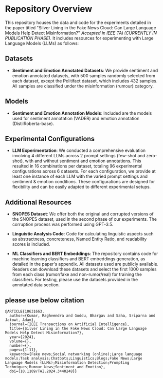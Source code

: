 
# Repository Overview

This repository houses the data and code for the experiments detailed in the paper titled "Silver Lining in the Fake News Cloud: Can Large Language Models Help Detect Misinformation?" *Accepted in IEEE TAI (CURRENTLY IN PUBLICATION PHASE)*. It includes resources for experimenting with Large Language Models (LLMs) as follows:

## Datasets

- **Sentiment and Emotion Annotated Datasets**: We provide sentiment and emotion annotated datasets, with 500 samples randomly selected from each dataset, except the Politifact dataset, which includes 432 samples. All samples are classified under the misinformation (rumour) category.

## Models

- **Sentiment and Emotion Annotation Models**: Included are the models used for sentiment annotation (VADER) and emotion annotation (DistilRoberta-base).

## Experimental Configurations

- **LLM Experimentation**: We conducted a comprehensive evaluation involving 4 different LLMs across 2 prompt settings (few-shot and zero-shot), with and without sentiment and emotion annotations. This resulted in 16 combinations per dataset, totaling 96 experimental configurations across 6 datasets. For each configuration, we provide at least one instance of each LLM with the varied prompt settings and sentiment & emotion conditions. These configurations are designed for flexibility and can be easily adapted to different experimental setups.

## Additional Resources

- **SNOPES Dataset**: We offer both the original and corrupted versions of the SNOPES dataset, used in the second phase of our experiments. The corruption process was performed using GPT-3.5.

- **Linguistic Analysis Code**: Code for calculating linguistic aspects such as abstractness, concreteness, Named Entity Ratio, and readability scores is included.

- **ML Classifiers and BERT Embeddings**: The repository contains code for machine learning classifiers and BERT embeddings generation, as detailed in the paper's appendix. All datasets used are publicly available. Readers can download these datasets and select the first 1000 samples from each class (rumor/fake and non-rumor/real) for training the classifiers. For testing, please use the datasets provided in the annotated data section.

## please use below citation

```
@ARTICLE{10631663,
  author={Kumar, Raghvendra and Goddu, Bhargav and Saha, Sriparna and Jatowt, Adam},
  journal={IEEE Transactions on Artificial Intelligence}, 
  title={Silver Lining in the Fake News Cloud: Can Large Language Models Help Detect Misinformation?}, 
  year={2024},
  volume={},
  number={},
  pages={1-11},
  keywords={Fake news;Social networking (online);Large language models;Task analysis;Chatbots;Linguistics;Blogs;Fake News;Large Language Models (LLMs);Misinformation Detection;Prompting Techniques;Rumour News;Sentiment and Emotion},
  doi={10.1109/TAI.2024.3440248}}
```
